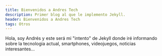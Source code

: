 ```yaml
---
title: Bienvenidos a Andres Tech
description: Primer blog al que le implemento Jekyll.
header: Bienvenidos a Andres Tech
tags: Otros
---
```

Hola, soy Andrés y este será mi "intento" de Jekyll donde iré informando sobre la tecnologia actual, smartphones, videojuegos, noticias interesantes...

